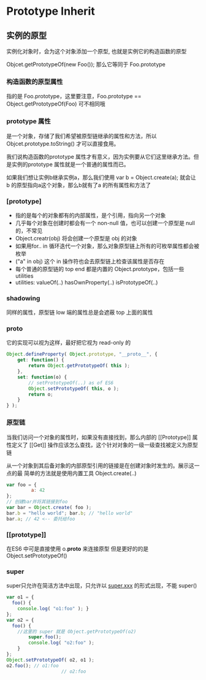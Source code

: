 # Prototype Inherit

## 实例的原型

实例化对象时，会为这个对象添加一个原型,  也就是实例它的构造函数的原型

Objcet.getPrototypeOf(new Foo()); 那么它等同于 Foo.prototype

### 构造函数的原型属性

指的是 Foo.prototype，这里要注意，Foo.prototype == Object.getPrototypeOf(Foo) 可不相同哦

### prototype 属性

是一个对象，存储了我们希望被原型链继承的属性和方法，所以Objcet.prototype.toString() 才可以直接食用。

我们说构造函数的prototype 属性才有意义，因为实例要从它们这里继承方法。但是实例的prototype 属性就是一个普通的属性而已。

如果我们想让实例b继承实例a，那么我们使用 var  b = Object.create(a); 就会让 b 的原型指向a这个对象，那么b就有了a 的所有属性和方法了

### [prototype]

- 指的是每个的对象都有的内部属性，是个引用，指向另一个对象
- 几乎每个对象在创建时都会有一个 non-null 值，也可以创建一个原型是 null 的，不常见
- Object.creatr(obj) 将会创建一个原型是 obj 的对象
- 如果用for.. in 循环迭代一个对象，那么对象原型链上所有的可枚举属性都会被枚举
- ("a"  in obj) 这个 in 操作符也会去原型链上检查该属性是否存在
- 每个普通的原型链的 top end 都是内置的 Object.prototype，包括一些 utilities
- utilities: valueOf(..) hasOwnProperty(..) isPrototypeOf(..)

### shadowing

同样的属性，原型链 low 端的属性总是会遮蔽 top 上面的属性

### __proto__

它的实现可以视为这样，最好把它视为 read-only 的

```jsx
Object.defineProperty( Object.prototype, "__proto__", {
    get: function() {
        return Object.getPrototypeOf( this );
    },
    set: function(o) {
        // setPrototypeOf(..) as of ES6
        Object.setPrototypeOf( this, o );
        return o;
    }
} );
```

### 原型链

当我们访问一个对象的属性时，如果没有直接找到，那么内部的 [[Prototype]] 属性定义了 [[Get]] 操作应该怎么查找，这个针对对象的一级一级查找被定义为原型链

从一个对象到其后备对象的内部原型引用的链接是在创建对象时发生的。展示这一点的最 简单的方法就是使用内置工具 Object.create(..)

```jsx
var foo = {
         a: 42
};
// 创建bar并将其链接到foo
var bar = Object.create( foo );
bar.b = "hello world"; bar.b; // "hello world"
bar.a; // 42 <-- 委托给foo
```

### [[prototype]]

在ES6 中可是直接使用 o.__proto__ 来连接原型 但是更好的的是 Object.setPrototypeOf()

### super

super只允许在简洁方法中出现，只允许以 [super.xxx](http://super.xxx) 的形式出现，不能 super()

```jsx
var o1 = {
  foo() {
	console.log( "o1:foo" ); }
};
var o2 = {
  foo() {
	//这里的 super 就是 Object.getPrototypeOf(o2)
		super.foo();
		console.log( "o2:foo" ); 
	}
};
Object.setPrototypeOf( o2, o1 ); 
o2.foo(); // o1:foo
					// o2:foo
```
